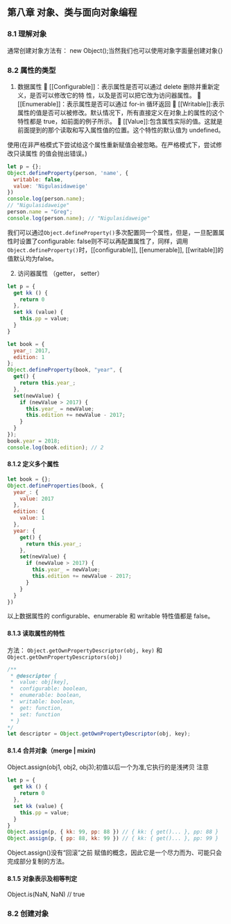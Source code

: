 ## 第八章 对象、类与面向对象编程

### 8.1 理解对象
通常创建对象方法有： new Object();当然我们也可以使用对象字面量创建对象{}

### 8.2 属性的类型
1. 数据属性
 [[Configurable]]：表示属性是否可以通过 delete 删除并重新定义，是否可以修改它的特 性，以及是否可以把它改为访问器属性。
 [[Enumerable]]：表示属性是否可以通过 for-in 循环返回
 [[Writable]]:表示属性的值是否可以被修改。默认情况下，所有直接定义在对象上的属性的这个特性都是 true，如前面的例子所示。
 [[Value]]:包含属性实际的值。这就是前面提到的那个读取和写入属性值的位置。这个特性的默认值为 undefined。

使用(在非严格模式下尝试给这个属性重新赋值会被忽略。在严格模式下，尝试修改只读属性 的值会抛出错误。)
```js
let p = {};
Object.defineProperty(person, 'name', {
  writable: false,
  value: 'Nigulasidaweige'
})
console.log(person.name); 
// "Nigulasidaweige" 
person.name = "Greg"; 
console.log(person.name); // "Nigulasidaweige"
```
我们可以通过```Object.defineProperty()```多次配置同一个属性，但是，一旦配置属性时设置了configurable: false则不可以再配置属性了，同样，调用```Object.defineProperty()```时，[[configurable]], [[enumerable]], [[writable]]的值默认均为false。

2. 访问器属性 （getter， setter）
```js
let p = {
  get kk () {
    return 0
  },
  set kk (value) {
    this.pp = value;
  }
}

let book = {
  year_: 2017,
  edition: 1
};
Object.defineProperty(book, "year", { 
  get() {
    return this.year_; 
  },
  set(newValue) {
    if (newValue > 2017) {
      this.year_ = newValue;
      this.edition += newValue - 2017;
    }
  } 
});
book.year = 2018; 
console.log(book.edition); // 2
```

#### 8.1.2 定义多个属性
```js
let book = {}; 
Object.defineProperties(book, {
  year_: {
    value: 2017
  },
  edition: {
    value: 1
  },
  year: {
    get() {
      return this.year_; 
    },
    set(newValue) {
      if (newValue > 2017) {
        this.year_ = newValue;
        this.edition += newValue - 2017; 
      }
    }
  }
})
```
以上数据属性的 configurable、enumerable 和 writable 特性值都是 false。

#### 8.1.3 读取属性的特性
方法： ```Object.getOwnPropertyDescriptor(obj, key)``` 和 ```Object.getOwnPropertyDescriptors(obj)```
```js
/**
 * @descriptor {
 *  value: obj[key],
 *  configurable: boolean,
 *  enumerable: boolean,
 *  writable: boolean,
 *  get: function,
 *  set: function
 * }
*/
let descriptor = Object.getOwnPropertyDescriptor(obj, key);
```

#### 8.1.4 合并对象（merge | mixin)
Object.assign(obj1, obj2, obj3);初值以后一个为准,它执行的是浅拷贝
注意
```js
let p = {
  get kk () {
    return 0
  },
  set kk (value) {
    this.pp = value;
  }
}
Object.assign(p, { kk: 99, pp: 88 }) // { kk: { get()... }, pp: 88 }
Object.assign(p, { pp: 88, kk: 99 }) // { kk: { get()... }, pp: 99 }
```
Object.assign()没有“回滚”之前 赋值的概念，因此它是一个尽力而为、可能只会完成部分复制的方法。

#### 8.1.5 对象表示及相等判定
Object.is(NaN, NaN) // true

### 8.2 创建对象
